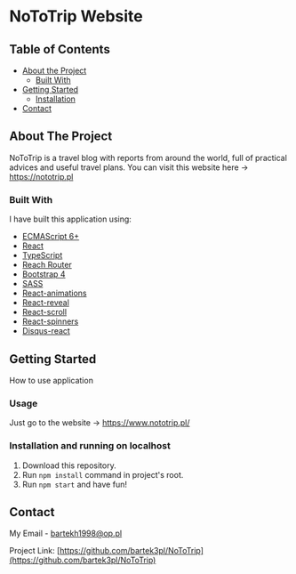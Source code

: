 # NoToTrip Website
 
<!-- TABLE OF CONTENTS -->
## Table of Contents
* [About the Project](#about-the-project)
  * [Built With](#built-with)
* [Getting Started](#getting-started)
  * [Installation](#installation)
* [Contact](#contact)
 
 
 
<!-- ABOUT THE PROJECT -->
## About The Project
NoToTrip is a travel blog with reports from around the world, full of practical advices and useful travel plans. You can visit this website here -> https://nototrip.pl
 
### Built With
I have built this application using:
* [ECMAScript 6+](https://developer.mozilla.org/en-US/docs/Web/JavaScript/Language_Resources) 
* [React](https://reactjs.org/)
* [TypeScript](https://www.typescriptlang.org/)
* [Reach Router](https://reach.tech/router/)
* [Bootstrap 4](https://getbootstrap.com/)
* [SASS](https://sass-lang.com/e)
* [React-animations](https://www.npmjs.com/package/react-animations)
* [React-reveal](https://www.react-reveal.com/)
* [React-scroll](https://www.npmjs.com/package/react-scroll)
* [React-spinners](https://www.npmjs.com/package/react-spinners)
* [Disqus-react](https://github.com/disqus/disqus-react)
 
 
<!-- GETTING STARTED -->
## Getting Started
 
How to use application

### Usage

Just go to the website -> https://www.nototrip.pl/
 
### Installation and running on localhost
 
1. Download this repository.
2. Run ```npm install``` command in project's root.
3. Run ```npm start``` and have fun!
 
<!-- CONTACT -->
## Contact
 
My Email - bartekh1998@op.pl
 
Project Link: [https://github.com/bartek3pl/NoToTrip](https://github.com/bartek3pl/NoToTrip)
